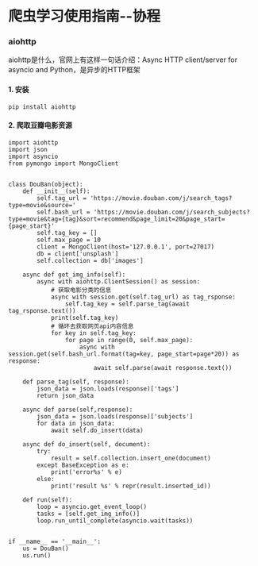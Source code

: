 
# 爬虫学习使用指南--协程

### aiohttp

aiohttp是什么，官网上有这样一句话介绍：Async HTTP client/server for asyncio and Python，是异步的HTTP框架

#### 1. 安装

	pip install aiohttp

#### 2. 爬取豆瓣电影资源

	import aiohttp
	import json
	import asyncio
	from pymongo import MongoClient


	class DouBan(object):
	    def __init__(self):
	        self.tag_url = 'https://movie.douban.com/j/search_tags?type=movie&source='
	        self.bash_url = 'https://movie.douban.com/j/search_subjects?type=movie&tag={tag}&sort=recommend&page_limit=20&page_start={page_start}'
	        self.tag_key = []
	        self.max_page = 10
	        client = MongoClient(host='127.0.0.1', port=27017)
	        db = client['unsplash']
	        self.collection = db['images']
	
	    async def get_img_info(self):
	        async with aiohttp.ClientSession() as session:
	            # 获取电影分类的信息
	            async with session.get(self.tag_url) as tag_rsponse:
	                self.tag_key = self.parse_tag(await tag_rsponse.text())
	            print(self.tag_key)
	            # 循环去获取网页api内容信息
	            for key in self.tag_key:
	                for page in range(0, self.max_page):
	                    async with session.get(self.bash_url.format(tag=key, page_start=page*20)) as response:
	                        await self.parse(await response.text())
	
	    def parse_tag(self, response):
	        json_data = json.loads(response)['tags']
	        return json_data
	
	    async def parse(self,response):
	        json_data = json.loads(response)['subjects']
	        for data in json_data:
	            await self.do_insert(data)
	
	    async def do_insert(self, document):
	        try:
	            result = self.collection.insert_one(document)
	        except BaseException as e:
	            print('error%s' % e)
	        else:
	            print('result %s' % repr(result.inserted_id))
	
	    def run(self):
	        loop = asyncio.get_event_loop()
	        tasks = [self.get_img_info()]
	        loop.run_until_complete(asyncio.wait(tasks))


	if __name__ == '__main__':
	    us = DouBan()
	    us.run()
